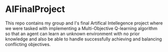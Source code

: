 # AIFinalProject


This repo contains my group and I's final Artifical Intellegence project where we were tasked with implementing a Multi-Objective Q-learning algorithm so that an agent can learn an unknown environment with no prior knowledge and also be able to handle successfully achieving and balancing conflicting objectives.

